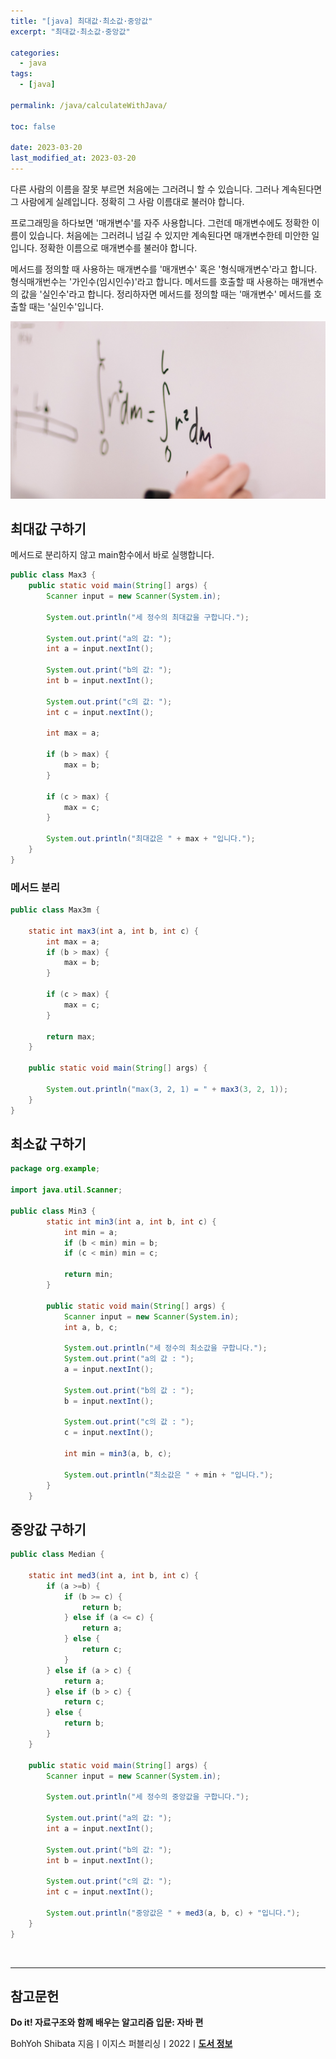 ```yaml
---
title: "[java] 최대값·최소값·중앙값"
excerpt: "최대값·최소값·중앙값"

categories:
  - java
tags:
  - [java]

permalink: /java/calculateWithJava/

toc: false

date: 2023-03-20
last_modified_at: 2023-03-20
---
```


다른 사람의 이름을 잘못 부르면 처음에는 그러려니 할 수 있습니다. 그러나 계속된다면 그 사람에게 실례입니다. 정확히 그 사람 이름대로 불러야 합니다.

프로그래밍을 하다보면 '매개변수'를 자주 사용합니다. 그런데 매개변수에도 정확한 이름이 있습니다. 처음에는 그러려니 넘길 수 있지만 계속된다면 매개변수한테 미안한 일입니다. 정확한 이름으로 매개변수를 불러야 합니다.

메서드를 정의할 때 사용하는 매개변수를 '매개변수' 혹은 '형식매개변수'라고 합니다. 형식매개번수는 '가인수(임시인수)'라고 합니다. 메서드를 호출할 때 사용하는 매개변수의 값을 '실인수'라고 합니다. 정리하자면 메서드를 정의할 때는 '매개변수' 메서드를 호출할 때는 '실인수'입니다.

![calculateWithJava](/assets/images/posts_img/calculateWithJava.png)

## 최대값 구하기

메서드로 분리하지 않고 main함수에서 바로 실행합니다.

```java
public class Max3 {
    public static void main(String[] args) {
        Scanner input = new Scanner(System.in);

        System.out.println("세 정수의 최대값을 구합니다.");

        System.out.print("a의 값: ");
        int a = input.nextInt();

        System.out.print("b의 값: ");
        int b = input.nextInt();

        System.out.print("c의 값: ");
        int c = input.nextInt();

        int max = a;

        if (b > max) {
            max = b;
        }

        if (c > max) {
            max = c;
        }

        System.out.println("최대값은 " + max + "입니다.");
    }
}

```

### 메서드 분리

```java
public class Max3m {

    static int max3(int a, int b, int c) {
        int max = a;
        if (b > max) {
            max = b;
        }

        if (c > max) {
            max = c;
        }

        return max;
    }

    public static void main(String[] args) {

        System.out.println("max(3, 2, 1) = " + max3(3, 2, 1));
    }
}

```

## 최소값 구하기

```java
package org.example;

import java.util.Scanner;

public class Min3 {
        static int min3(int a, int b, int c) {
            int min = a;
            if (b < min) min = b;
            if (c < min) min = c;

            return min;
        }

        public static void main(String[] args) {
            Scanner input = new Scanner(System.in);
            int a, b, c;

            System.out.println("세 정수의 최소값을 구합니다.");
            System.out.print("a의 값 : ");
            a = input.nextInt();

            System.out.print("b의 값 : ");
            b = input.nextInt();

            System.out.print("c의 값 : ");
            c = input.nextInt();

            int min = min3(a, b, c);

            System.out.println("최소값은 " + min + "입니다.");
        }
    }

```

## 중앙값 구하기

```java
public class Median {

    static int med3(int a, int b, int c) {
        if (a >=b) {
            if (b >= c) {
                return b;
            } else if (a <= c) {
                return a;
            } else {
                return c;
            }
        } else if (a > c) {
            return a;
        } else if (b > c) {
            return c;
        } else {
            return b;
        }
    }

    public static void main(String[] args) {
        Scanner input = new Scanner(System.in);

        System.out.println("세 정수의 중앙값을 구합니다.");

        System.out.print("a의 값: ");
        int a = input.nextInt();

        System.out.print("b의 값: ");
        int b = input.nextInt();

        System.out.print("c의 값: ");
        int c = input.nextInt();

        System.out.println("중앙값은 " + med3(a, b, c) + "입니다.");
    }
}
```

<br>

---

## 참고문헌

**Do it! 자료구조와 함께 배우는 알고리즘 입문: 자바 편**

BohYoh Shibata 지음ㅣ이지스 퍼블리싱ㅣ2022ㅣ[**도서 정보**](https://product.kyobobook.co.kr/detail/S000061352392)
